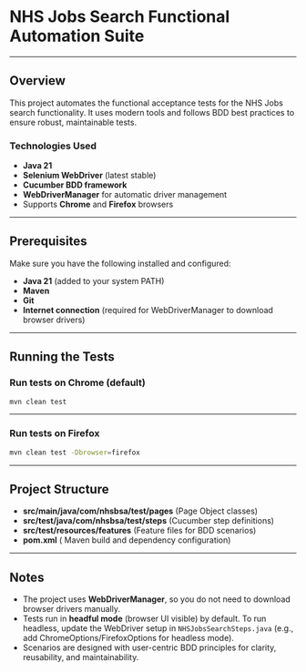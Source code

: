 # NHS Jobs Search Functional Automation Suite

---

## Overview
This project automates the functional acceptance tests for the NHS Jobs search functionality. It uses modern tools and follows BDD best practices to ensure robust, maintainable tests.

### Technologies Used
* **Java 21**
* **Selenium WebDriver** (latest stable)
* **Cucumber BDD framework**
* **WebDriverManager** for automatic driver management
* Supports **Chrome** and **Firefox** browsers

---

## Prerequisites
Make sure you have the following installed and configured:
* **Java 21** (added to your system PATH)
* **Maven**
* **Git**
* **Internet connection** (required for WebDriverManager to download browser drivers)

---

## Running the Tests

### Run tests on Chrome (default)
```bash
mvn clean test 
```
---

### Run tests on Firefox
```bash
mvn clean test -Dbrowser=firefox
```

---

## Project Structure

* **src/main/java/com/nhsbsa/test/pages** (Page Object classes)
* **src/test/java/com/nhsbsa/test/steps** (Cucumber step definitions)
* **src/test/resources/features** (Feature files for BDD scenarios)
* **pom.xml** ( Maven build and dependency configuration)

---

## Notes
* The project uses **WebDriverManager**, so you do not need to download browser drivers manually.
* Tests run in **headful mode** (browser UI visible) by default. To run headless, update the WebDriver setup in `NHSJobsSearchSteps.java` (e.g., add ChromeOptions/FirefoxOptions for headless mode).
* Scenarios are designed with user-centric BDD principles for clarity, reusability, and maintainability.
